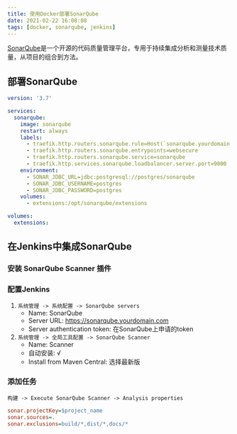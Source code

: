 ```yaml
---
title: 使用Docker部署SonarQube
date: 2021-02-22 16:08:08
tags: [docker, sonarqube, jenkins]
---
```


[SonarQube][]是一个开源的代码质量管理平台，专用于持续集成分析和测量技术质量，从项目的组合到方法。

[SonarQube]: https://www.sonarqube.org/

## 部署SonarQube

```yaml
version: '3.7'

services:
  sonarqube:
    image: sonarqube
    restart: always
    labels:
      - traefik.http.routers.sonarqube.rule=Host(`sonarqube.yourdomain.com`)
      - traefik.http.routers.sonarqube.entrypoints=websecure
      - traefik.http.routers.sonarqube.service=sonarqube
      - traefik.http.services.sonarqube.loadbalancer.server.port=9000
    environment:
      - SONAR_JDBC_URL=jdbc:postgresql://postgres/sonarqube
      - SONAR_JDBC_USERNAME=postgres
      - SONAR_JDBC_PASSWORD=postgres
    volumes:
      - extensions:/opt/sonarqube/extensions

volumes:
  extensions:
```

<!--more-->

## 在Jenkins中集成SonarQube

### 安装 SonarQube Scanner 插件

### 配置Jenkins

1. `系统管理 -> 系统配置 -> SonarQube servers`
    - Name: SonarQube
    - Server URL: https://sonarqube.yourdomain.com
    - Server authentication token: 在SonarQube上申请的token
2. `系统管理 -> 全局工具配置 -> SonarQube Scanner`
    - Name: Scanner
    - 自动安装: √
    - Install from Maven Central: 选择最新版

### 添加任务

`构建 -> Execute SonarQube Scanner -> Analysis properties`

```ini
sonar.projectKey=$project_name
sonar.sources=.
sonar.exclusions=build/*,dist/*,docs/*
```
